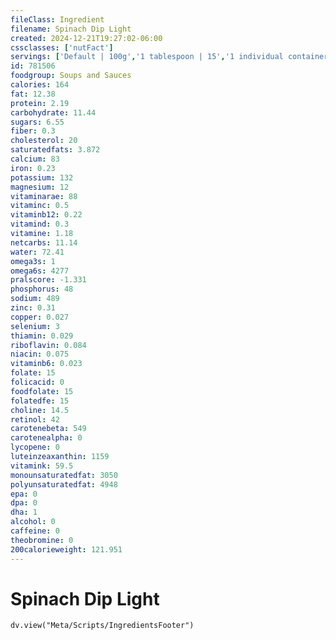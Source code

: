 ```yaml
---
fileClass: Ingredient
filename: Spinach Dip Light
created: 2024-12-21T19:27:02-06:00
cssclasses: ['nutFact']
servings: ['Default | 100g','1 tablespoon | 15','1 individual container | 70']
id: 781506
foodgroup: Soups and Sauces
calories: 164
fat: 12.38
protein: 2.19
carbohydrate: 11.44
sugars: 6.55
fiber: 0.3
cholesterol: 20
saturatedfats: 3.872
calcium: 83
iron: 0.23
potassium: 132
magnesium: 12
vitaminarae: 88
vitaminc: 0.5
vitaminb12: 0.22
vitamind: 0.3
vitamine: 1.18
netcarbs: 11.14
water: 72.41
omega3s: 1
omega6s: 4277
pralscore: -1.331
phosphorus: 48
sodium: 489
zinc: 0.31
copper: 0.027
selenium: 3
thiamin: 0.029
riboflavin: 0.084
niacin: 0.075
vitaminb6: 0.023
folate: 15
folicacid: 0
foodfolate: 15
folatedfe: 15
choline: 14.5
retinol: 42
carotenebeta: 549
carotenealpha: 0
lycopene: 0
luteinzeaxanthin: 1159
vitamink: 59.5
monounsaturatedfat: 3050
polyunsaturatedfat: 4948
epa: 0
dpa: 0
dha: 1
alcohol: 0
caffeine: 0
theobromine: 0
200calorieweight: 121.951
---
```


# Spinach Dip Light

```dataviewjs
dv.view("Meta/Scripts/IngredientsFooter")
```